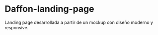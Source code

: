 # Daffon-landing-page
Landing page desarrollada a partir de un mockup con diseño moderno y responsive.
